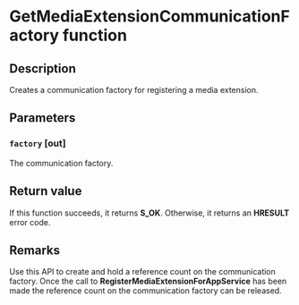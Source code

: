 # GetMediaExtensionCommunicationFactory function

## Description

Creates a communication factory for registering a media extension.

## Parameters

### `factory` [out]

The communication factory.

## Return value

If this function succeeds, it returns **S_OK**. Otherwise, it returns an **HRESULT** error code.

## Remarks

Use this API to create and hold a reference count on the communication factory. Once the call to **RegisterMediaExtensionForAppService** has been made the reference count on the communication factory can be released.